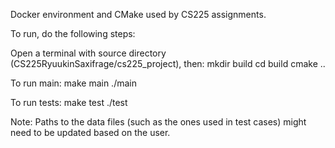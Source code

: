 Docker environment and CMake used by CS225 assignments.

To run, do the following steps:

Open a terminal with source directory (CS225RyuukinSaxifrage/cs225_project), then: 
mkdir build
cd build
cmake ..

To run main:
make main 
./main

To run tests:
make test
./test

Note: Paths to the data files (such as the ones used in test cases) might need to be updated based on the user.
